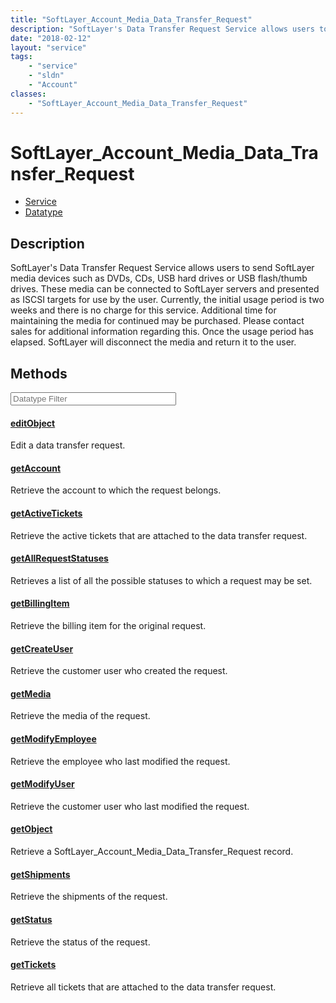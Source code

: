 ```yaml
---
title: "SoftLayer_Account_Media_Data_Transfer_Request"
description: "SoftLayer's Data Transfer Request Service allows users to send SoftLayer media devices such as DVDs, CDs, USB hard drive... "
date: "2018-02-12"
layout: "service"
tags:
    - "service"
    - "sldn"
    - "Account"
classes:
    - "SoftLayer_Account_Media_Data_Transfer_Request"
---
```

# SoftLayer_Account_Media_Data_Transfer_Request
<div id='service-datatype'>
    <ul id='sldn-reference-tabs'>
    <li id='service'> <a href='/reference/services/SoftLayer_Account_Media_Data_Transfer_Request' >Service</a></li>    <li id='datatype'> <a href='/reference/datatypes/SoftLayer_Account_Media_Data_Transfer_Request' >Datatype</a></li>
    </ul>
</div>

## Description
SoftLayer's Data Transfer Request Service allows users to send SoftLayer media devices such as DVDs, CDs, USB hard drives or USB flash/thumb drives. These media can be connected to SoftLayer servers and presented as ISCSI targets for use by the user. Currently, the initial usage period is two weeks and there is no charge for this service. Additional time for maintaining the media for continued may be purchased. Please contact sales for additional information regarding this. Once the usage period has elapsed. SoftLayer will disconnect the media and return it to the user. 



        
<div id="properties" class="content service-content">

## Methods

<div class="view-filters">
    <div class="clearfix">
        <div class="search-input-box">
            <input placeholder="Datatype Filter" onkeyup="titleSearch(inputId='edit-combine', divId='method-div', elementClass='method-row')" 
                type="text" id="edit-combine" value="" size="30" maxlength="128" class="form-text">
        </div>
    </div>
</div>

#### [editObject](/reference/services/SoftLayer_Account_Media_Data_Transfer_Request/editObject)
Edit a data transfer request.

#### [getAccount](/reference/services/SoftLayer_Account_Media_Data_Transfer_Request/getAccount)
Retrieve the account to which the request belongs.

#### [getActiveTickets](/reference/services/SoftLayer_Account_Media_Data_Transfer_Request/getActiveTickets)
Retrieve the active tickets that are attached to the data transfer request.

#### [getAllRequestStatuses](/reference/services/SoftLayer_Account_Media_Data_Transfer_Request/getAllRequestStatuses)
Retrieves a list of all the possible statuses to which a request may be set.

#### [getBillingItem](/reference/services/SoftLayer_Account_Media_Data_Transfer_Request/getBillingItem)
Retrieve the billing item for the original request.

#### [getCreateUser](/reference/services/SoftLayer_Account_Media_Data_Transfer_Request/getCreateUser)
Retrieve the customer user who created the request.

#### [getMedia](/reference/services/SoftLayer_Account_Media_Data_Transfer_Request/getMedia)
Retrieve the media of the request.

#### [getModifyEmployee](/reference/services/SoftLayer_Account_Media_Data_Transfer_Request/getModifyEmployee)
Retrieve the employee who last modified the request.

#### [getModifyUser](/reference/services/SoftLayer_Account_Media_Data_Transfer_Request/getModifyUser)
Retrieve the customer user who last modified the request.

#### [getObject](/reference/services/SoftLayer_Account_Media_Data_Transfer_Request/getObject)
Retrieve a SoftLayer_Account_Media_Data_Transfer_Request record.

#### [getShipments](/reference/services/SoftLayer_Account_Media_Data_Transfer_Request/getShipments)
Retrieve the shipments of the request.

#### [getStatus](/reference/services/SoftLayer_Account_Media_Data_Transfer_Request/getStatus)
Retrieve the status of the request.

#### [getTickets](/reference/services/SoftLayer_Account_Media_Data_Transfer_Request/getTickets)
Retrieve all tickets that are attached to the data transfer request.

</div>

